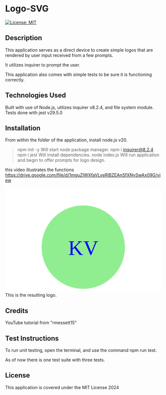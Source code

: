 # Logo-SVG

[![License: MIT](https://img.shields.io/badge/License-MIT-yellow.svg)](https://opensource.org/licenses/MIT)

## Description
This application serves as a direct device to create simple logos that are rendered by user input received from a few prompts.

It utilizes inquirer to prompt the user.

This application also comes with simple tests to be sure it is functioning correctly.

## Technologies Used

Built with use of Node.js, utilizes inquirer v8.2.4, and file system module. Tests done with jest v29.5.0 

## Installation
From within the folder of the application, install node.js v20.
> npm init -y
Will start node package manager.
>npm i inquirer@8.2.4
>npm i jest
Will install dependencies.
>node index.js
Will run application and begin to offer prompts for logo design.

this video illustrates the functions
https://drive.google.com/file/d/1mguZlWXfaVLveRlBZEAnSfXNySwAx09G/view

<img src="examples/walkthroughlogo.svg"> This is the resulting logo.

## Credits
YouTube tutorial from "rmessett15"

## Test Instructions

To run unit testing, open the terminal, and use the command npm run test.

As of now there is one test suite with three tests.

## License
This application is covered under the MIT License 2024